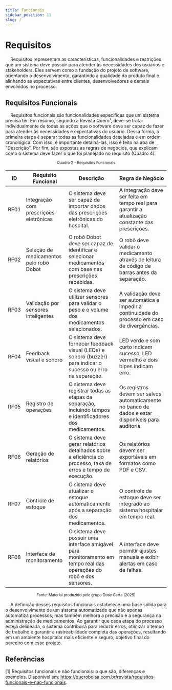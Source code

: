 ```yaml
---
title: Funcionais
sidebar_position: 11
slug: /
---
```


# Requisitos

&nbsp;&nbsp;&nbsp;&nbsp;Requisitos representam as características, funcionalidades e restrições que um sistema deve possuir para atender às necessidades dos usuários e stakeholders. Eles servem como a fundação do projeto de software, orientando o desenvolvimento, garantindo a qualidade do produto final e alinhando as expectativas entre clientes, desenvolvedores e demais envolvidos no processo.

## Requisitos Funcionais

&nbsp;&nbsp;&nbsp;&nbsp;Requisitos funcionais são funcionalidades específicas que um sistema precisa ter. Em resumo, segundo a Revista Quero¹, deve-se tratar individualmente de todas as ações que o software deve ser capaz de fazer para atender às necessidades e expectativas do usuário. Dessa forma, a primeira etapa é separar todas as funcionalidades desejadas e em ordem cronológica. Com isso, é importante detalhá-las, isso é feito na aba de "Descrição". Por fim, são expostas as regras de negócios, que explicam como o sistema deve fazer o que foi planejado no requisito (Quadro 4).


<div align="center">
<sup>Quadro 2 - Requisitos Funcionais</sup>

| ID  | Requisito Funcional                 | Descrição                                                                                                                                                                | Regra de Negócio                                                                                          |
|---------|----------------------------------------|----------------------------------------------------------------------------------------------------------------------------------------------------------------|---------------------------------------------------------------------------------------------------------------|
| RF01    | Integração com prescrições eletrônicas | O sistema deve ser capaz de importar dados das prescrições eletrônicas do hospital.                                                                       | A integração deve ser feita em tempo real para garantir a atualização constante das prescrições.                  |
| RF02    | Seleção de medicamentos pelo robô Dobot  | O robô Dobot deve ser capaz de identificar e selecionar medicamentos com base nas prescrições recebidas.                                                  | O robô deve validar o medicamento através de leitura de código de barras antes da separação.                       |
| RF03    | Validação por sensores inteligentes     | O sistema deve utilizar sensores para validar o peso e o volume dos medicamentos selecionados.                                                                | A validação deve ser automática e impedir a continuidade do processo em caso de divergências.                        |
| RF04    | Feedback visual e sonoro                | O sistema deve fornecer feedback visual (LEDs) e sonoro (buzzer) para indicar o sucesso ou erro na separação.                                              | LED verde e som curto indicam sucesso; LED vermelho e dois bipes indicam erro.                                 |
| RF05    | Registro de operações                  | O sistema deve registrar todas as etapas da separação, incluindo tempos e identificadores dos medicamentos.                                              | Os registros devem ser salvos automaticamente no banco de dados e estar disponíveis para auditoria.           |
| RF06    | Geração de relatórios                    | O sistema deve gerar relatórios detalhados sobre a eficiência do processo, taxa de erros e tempo de execução.                                             | Os relatórios devem ser exportáveis em formatos como PDF e CSV.                                            |
| RF07    | Controle de estoque                     | O sistema deve atualizar o estoque automaticamente após a separação dos medicamentos.                                                                  | O controle de estoque deve ser integrado ao sistema hospitalar em tempo real.                                 |
| RF08    | Interface de monitoramento              | O sistema deve possuir uma interface amigável para monitoramento em tempo real das operações do robô e dos sensores.                                   | A interface deve permitir ajustes manuais e exibir alertas em caso de falhas.                                |

<sup>Fonte: Material produzido pelo grupo Dose Certa (2025)</sup>
</div>

&nbsp;&nbsp;&nbsp;&nbsp;A definição desses requisitos funcionais estabelece uma base sólida para o desenvolvimento de um sistema automatizado que não apenas automatiza processos, mas também melhora a precisão e a segurança na administração de medicamentos. Ao garantir que cada etapa do processo esteja delineada, o sistema contribuirá para reduzir erros, otimizar o tempo de trabalho e garantir a rastreabilidade completa das operações, resultando em um ambiente hospitalar mais eficiente e seguro, objetivo final do parceiro com esse projeto. 

## Referências

[1] Requisitos funcionais e não funcionais: o que são, diferenças e exemplos. Disponível em: https://querobolsa.com.br/revista/requisitos-funcionais-e-nao-funcionais.

